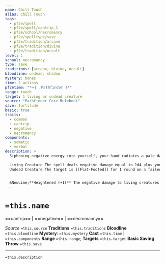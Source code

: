 ```yaml
---
name: Chill Touch
alias: Chill Touch
tags:
  - pf2e/spell
  - pf2e/spell/cantrip_1
  - pf2e/school/necromancy
  - pf2e/spelltype/save
  - pf2e/tradition/arcane
  - pf2e/tradition/divine
  - pf2e/tradition/occult
level: 1
school: necromancy
type: save
traditions: [arcane, divine, occult]
bloodline: undead, shadow
mystery: bones
time: 2 actions
pf2etime: "*⬺{ .Pathfinder }*"
range: touch
target: 1 living or undead creature
source: "Pathfinder Core Rulebook"
save: fortitude
basic: true
traits:
  - common
  - cantrip
  - negative
  - necromancy
components:
  - somatic
  - verbal
description: >
  Siphoning negative energy into yourself, your hand radiates a pale darkness. Your touch weakens the living and disorients undead, possibly even causing them to flee. The effect depends on whether the target is living or undead.

  Living Creature The spell deals negative damage equal to 1d4 plus your spellcasting modifier. The target attempts a basic Fortitude save, but is also [[Enfeebled]] 1 for 1 round on a critical failure.
  Undead Creature The target is [[Flat-Footed]] for 1 round on a failed Fortitude save. On a critical failure, the target is also [[Fleeing]] for 1 round unless it succeeds at a Will save.


  &NewLine;**Heightened (+1)** The negative damage to living creatures increases by 1d4.
---
```

# `=this.name`
==cantrip== | ==negative== | ==necromancy==

*Source* `=this.source`
**Traditions** `=this.traditions`
**Bloodline** `=this.bloodline`
**Mystery**: `=this.mystery`
**Cast** `=this.time` | `=this.components`
**Range** `=this.range`; **Targets** `=this.target`
**Basic Saving Throw** `=this.save`

***
`=this.description`